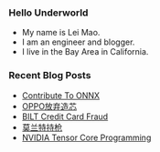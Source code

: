 ### Hello Underworld

- My name is Lei Mao.
- I am an engineer and blogger.
- I live in the Bay Area in California.


### Recent Blog Posts

<!-- BLOG-POST-LIST:START -->
- [Contribute To ONNX](https://leimao.github.io/blog/Contribute-To-ONNX/)
- [OPPO放弃造芯](https://leimao.github.io/essay/OPPO%E6%94%BE%E5%BC%83%E9%80%A0%E8%8A%AF/)
- [BILT Credit Card Fraud](https://leimao.github.io/blog/BILT-Credit-Card-Fraud/)
- [莫兰特持枪](https://leimao.github.io/essay/%E8%8E%AB%E5%85%B0%E7%89%B9%E6%8C%81%E6%9E%AA/)
- [NVIDIA Tensor Core Programming](https://leimao.github.io/blog/NVIDIA-Tensor-Core-Programming/)
<!-- BLOG-POST-LIST:END -->

